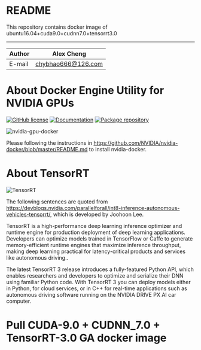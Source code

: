 README
===========================
This repository contains docker image of ubuntu16.04+cuda9.0+cudnn7.0+tensorrt3.0

****
	
|Author|Alex Cheng|
|---|---
|E-mail|chybhao666@126.com

# About Docker Engine Utility for NVIDIA GPUs

[![GitHub license](https://img.shields.io/badge/license-New%20BSD-blue.svg?style=flat-square)](https://raw.githubusercontent.com/NVIDIA/nvidia-docker/master/LICENSE)
[![Documentation](https://img.shields.io/badge/documentation-wiki-blue.svg?style=flat-square)](https://github.com/NVIDIA/nvidia-docker/wiki)
[![Package repository](https://img.shields.io/badge/packages-repository-b956e8.svg?style=flat-square)](https://nvidia.github.io/nvidia-docker)

![nvidia-gpu-docker](https://cloud.githubusercontent.com/assets/3028125/12213714/5b208976-b632-11e5-8406-38d379ec46aa.png)

Please following the instructions in https://github.com/NVIDIA/nvidia-docker/blob/master/README.md to install nvidia-docker.

# About TensorRT

![TensorRT](https://devblogs.nvidia.com/parallelforall/wp-content/uploads/2017/12/pasted-image-0-12-e1512971301482.png)

The following sentences are quoted from https://devblogs.nvidia.com/parallelforall/int8-inference-autonomous-vehicles-tensorrt/, which is developed by Joohoon Lee.

TensorRT is a high-performance deep learning inference optimizer and runtime engine for production deployment of deep learning applications. Developers can optimize models trained in TensorFlow or Caffe to generate memory-efficient runtime engines that maximize inference throughput, making deep learning practical for latency-critical products and services like autonomous driving..

The latest TensorRT 3 release introduces a fully-featured Python API, which enables researchers and developers to optimize and serialize their DNN using familiar Python code. With TensorRT 3 you can deploy models either in Python, for cloud services, or in C++ for real-time applications such as autonomous driving software running on the NVIDIA DRIVE PX AI car computer.

# Pull CUDA-9.0 + CUDNN_7.0 + TensorRT-3.0 GA docker image



